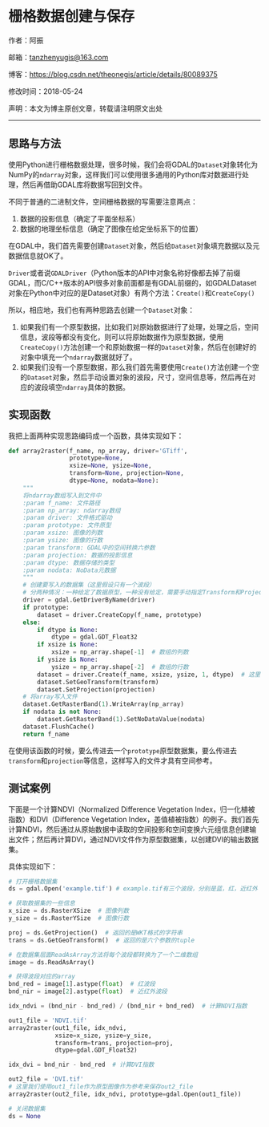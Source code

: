 # 栅格数据创建与保存

作者：阿振

邮箱：tanzhenyugis@163.com

博客：<https://blog.csdn.net/theonegis/article/details/80089375>

修改时间：2018-05-24

声明：本文为博主原创文章，转载请注明原文出处

------

## 思路与方法

使用Python进行栅格数据处理，很多时候，我们会将GDAL的`Dataset`对象转化为NumPy的`ndarray`对象，这样我们可以使用很多通用的Python库对数据进行处理，然后再借助GDAL库将数据写回到文件。

不同于普通的二进制文件，空间栅格数据的写需要注意两点：

1. 数据的投影信息（确定了平面坐标系）
2. 数据的地理坐标信息（确定了图像在给定坐标系下的位置）

在GDAL中，我们首先需要创建`Dataset`对象，然后给`Dataset`对象填充数据以及元数据信息就OK了。

`Driver`或者说`GDALDriver`（Python版本的API中对象名称好像都去掉了前缀GDAL，而C/C++版本的API很多对象前面都是有GDAL前缀的，如GDALDataset对象在Python中对应的是Dataset对象）有两个方法：`Create()`和`CreateCopy()`

所以，相应地，我们也有两种思路去创建一个`Dataset`对象：

1. 如果我们有一个原型数据，比如我们对原始数据进行了处理，处理之后，空间信息，波段等都没有变化，则可以将原始数据作为原型数据，使用`CreateCopy()`方法创建一个和原始数据一样的`Dataset`对象，然后在创建好的对象中填充一个`ndarray`数据就好了。
2. 如果我们没有一个原型数据，那么我们首先需要使用`Create()`方法创建一个空的`Dataset`对象，然后手动设置对象的波段，尺寸，空间信息等，然后再在对应的波段填空`ndarray`具体的数据。

## 实现函数

我把上面两种实现思路编码成一个函数，具体实现如下：

```Python
def array2raster(f_name, np_array, driver='GTiff',
                 prototype=None,
                 xsize=None, ysize=None,
                 transform=None, projection=None,
                 dtype=None, nodata=None):
    """
    将ndarray数组写入到文件中
    :param f_name: 文件路径
    :param np_array: ndarray数组
    :param driver: 文件格式驱动
    :param prototype: 文件原型
    :param xsize: 图像的列数
    :param ysize: 图像的行数
    :param transform: GDAL中的空间转换六参数
    :param projection: 数据的投影信息
    :param dtype: 数据存储的类型
    :param nodata: NoData元数据
    """
    # 创建要写入的数据集（这里假设只有一个波段）
    # 分两种情况：一种给定了数据原型，一种没有给定，需要手动指定Transform和Projection
    driver = gdal.GetDriverByName(driver)
    if prototype:
        dataset = driver.CreateCopy(f_name, prototype)
    else:
        if dtype is None:
            dtype = gdal.GDT_Float32
        if xsize is None:
            xsize = np_array.shape[-1]  # 数组的列数
        if ysize is None:
            ysize = np_array.shape[-2]  # 数组的行数
        dataset = driver.Create(f_name, xsize, ysize, 1, dtype)  # 这里的1指的是一个波段
        dataset.SetGeoTransform(transform)
        dataset.SetProjection(projection)
    # 将array写入文件
    dataset.GetRasterBand(1).WriteArray(np_array)
    if nodata is not None:
        dataset.GetRasterBand(1).SetNoDataValue(nodata)
    dataset.FlushCache()
    return f_name
```

在使用该函数的时候，要么传进去一个`prototype`原型数据集，要么传进去`transform`和`projection`等信息，这样写入的文件才具有空间参考。

## 测试案例

下面是一个计算NDVI（Normalized Difference Vegetation Index，归一化植被指数）和DVI（Difference Vegetation Index，差值植被指数）的例子。我们首先计算NDVI，然后通过从原始数据中读取的空间投影和空间变换六元组信息创建输出文件；然后再计算DVI，通过NDVI文件作为原型数据集，以创建DVI的输出数据集。

具体实现如下：

```Python
# 打开栅格数据集
ds = gdal.Open('example.tif') # example.tif有三个波段，分别是蓝，红，近红外

# 获取数据集的一些信息
x_size = ds.RasterXSize  # 图像列数
y_size = ds.RasterYSize  # 图像行数

proj = ds.GetProjection()  # 返回的是WKT格式的字符串
trans = ds.GetGeoTransform()  # 返回的是六个参数的tuple

# 在数据集层面ReadAsArray方法将每个波段都转换为了一个二维数组
image = ds.ReadAsArray()

# 获得波段对应的array
bnd_red = image[1].astype(float)  # 红波段
bnd_nir = image[2].astype(float)  # 近红外波段

idx_ndvi = (bnd_nir - bnd_red) / (bnd_nir + bnd_red)  # 计算NDVI指数

out1_file = 'NDVI.tif'
array2raster(out1_file, idx_ndvi,
             xsize=x_size, ysize=y_size,
             transform=trans, projection=proj,
             dtype=gdal.GDT_Float32)

idx_dvi = bnd_nir - bnd_red  # 计算DVI指数

out2_file = 'DVI.tif'
# 这里我们使用out1_file作为原型图像作为参考来保存out2_file
array2raster(out2_file, idx_ndvi, prototype=gdal.Open(out1_file))

# 关闭数据集
ds = None
```

